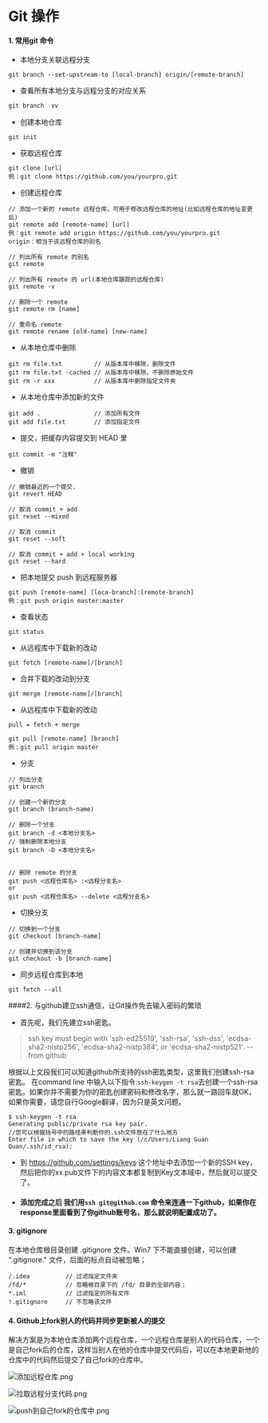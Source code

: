 # Git 操作

#### 1. 常用git 命令

- 本地分支关联远程分支

```
git branch --set-upstream-to [local-branch] origin/[remote-branch]
```

- 查看所有本地分支与远程分支的对应关系

```java
git branch -vv
```

* 创建本地仓库

```
git init
```

* 获取远程仓库

```
git clone [url]
例：git clone https://github.com/you/yourpro.git
```

* 创建远程仓库

```
// 添加一个新的 remote 远程仓库，可用于修改远程仓库的地址(比如远程仓库的地址变更后)
git remote add [remote-name] [url]
例：git remote add origin https://github.com/you/yourpro.git
origin：相当于该远程仓库的别名

// 列出所有 remote 的别名
git remote

// 列出所有 remote 的 url(本地仓库跟踪的远程仓库)
git remote -v

// 删除一个 remote
git remote rm [name]

// 重命名 remote
git remote rename [old-name] [new-name]
```

* 从本地仓库中删除

```
git rm file.txt         // 从版本库中移除，删除文件
git rm file.txt -cached // 从版本库中移除，不删除原始文件
git rm -r xxx           // 从版本库中删除指定文件夹
```

* 从本地仓库中添加新的文件

```
git add .               // 添加所有文件
git add file.txt        // 添加指定文件
```

* 提交，把缓存内容提交到 HEAD 里

```
git commit -m "注释"
```

* 撤销

```
// 撤销最近的一个提交.
git revert HEAD

// 取消 commit + add
git reset --mixed

// 取消 commit
git reset --soft

// 取消 commit + add + local working
git reset --hard
```

* 把本地提交 push 到远程服务器

```
git push [remote-name] [loca-branch]:[remote-branch]
例：git push origin master:master
```

* 查看状态

```
git status
```

* 从远程库中下载新的改动

```
git fetch [remote-name]/[branch]
```

* 合并下载的改动到分支

```
git merge [remote-name]/[branch]
```

* 从远程库中下载新的改动

```
pull = fetch + merge

git pull [remote-name] [branch]
例：git pull origin master
```

* 分支

```
// 列出分支
git branch

// 创建一个新的分支
git branch (branch-name)

// 删除一个分支
git branch -d <本地分支名>
// 强制删除本地分支
git branch -D <本地分支名>


// 删除 remote 的分支
git push <远程仓库名> :<远程分支名>
or
git push <远程仓库名> --delete <远程分支名>
```

* 切换分支

```
// 切换到一个分支
git checkout [branch-name]

// 创建并切换到该分支
git checkout -b [branch-name]
```

- 同步远程仓库到本地

```
git fetch --all
```



####2. 与github建立ssh通信，让Git操作免去输入密码的繁琐

*   首先呢，我们先建立ssh密匙。
> ssh key must begin with 'ssh-ed25519', 'ssh-rsa', 'ssh-dss', 'ecdsa-sha2-nistp256', 'ecdsa-sha2-nistp384', or 'ecdsa-sha2-nistp521'.  -- from github

根据以上文段我们可以知道github所支持的ssh密匙类型，这里我们创建ssh-rsa密匙。
在command line 中输入以下指令:``ssh-keygen -t rsa``去创建一个ssh-rsa密匙。如果你并不需要为你的密匙创建密码和修改名字，那么就一路回车就OK，如果你需要，请您自行Google翻译，因为只是英文问题。

```
$ ssh-keygen -t rsa
Generating public/private rsa key pair.
//您可以根据括号中的路径来判断你的.ssh文件放在了什么地方
Enter file in which to save the key (/c/Users/Liang Guan Quan/.ssh/id_rsa):
```

* 到 https://github.com/settings/keys 这个地址中去添加一个新的SSH key，然后把你的xx.pub文件下的内容文本都复制到Key文本域中，然后就可以提交了。
* #### 添加完成之后 我们用``ssh git@github.com`` 命令来连通一下github，如果你在response里面看到了你github账号名，那么就说明配置成功了。


#### 3. gitignore
在本地仓库根目录创建 .gitignore 文件。Win7 下不能直接创建，可以创建 ".gitignore." 文件，后面的标点自动被忽略；

```
/.idea          // 过滤指定文件夹
/fd/*           // 忽略根目录下的 /fd/ 目录的全部内容；
*.iml           // 过滤指定的所有文件
!.gitignore     // 不忽略该文件
```

#### 4. Github上fork别人的代码并同步更新被人的提交

解决方案是为本地仓库添加两个远程仓库，一个远程仓库是别人的代码仓库，一个是自己fork后的仓库，这样当别人在他的仓库中提交代码后，可以在本地更新他的仓库中的代码然后提交了自己fork的仓库中。

![添加远程仓库.png](https://upload-images.jianshu.io/upload_images/5231076-3325d344273aea6a.png?imageMogr2/auto-orient/strip%7CimageView2/2/w/1240)

![拉取远程分支代码.png](https://upload-images.jianshu.io/upload_images/5231076-c6dfc1a47f33585f.png?imageMogr2/auto-orient/strip%7CimageView2/2/w/1240)

![push到自己fork的仓库中.png](https://upload-images.jianshu.io/upload_images/5231076-89bfdbb8c54fbe62.png?imageMogr2/auto-orient/strip%7CimageView2/2/w/1240)



